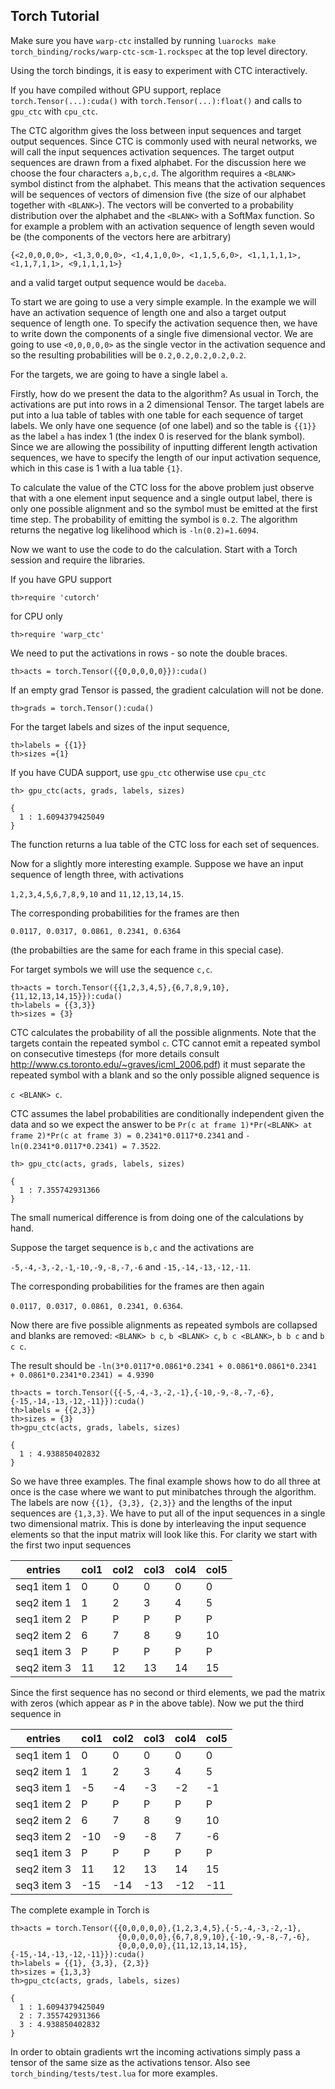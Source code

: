 ## Torch Tutorial

Make sure you have `warp-ctc` installed by running ```luarocks make torch_binding/rocks/warp-ctc-scm-1.rockspec``` at the top level directory.

Using the torch bindings, it is easy to experiment with CTC interactively.

If you have compiled without GPU support, replace `torch.Tensor(...):cuda()` with
`torch.Tensor(...):float()` and calls to `gpu_ctc` with `cpu_ctc`.

The CTC algorithm gives the loss between input sequences and target output sequences. Since CTC
is commonly used with neural networks, we will call the input sequences activation sequences.
The target output sequences are drawn from a fixed alphabet. For the discussion here we choose 
the four characters `a,b,c,d`. The algorithm requires a `<BLANK>` symbol distinct from the alphabet. 
This means that the activation sequences will be sequences of vectors of dimension five (the size of our alphabet
together with `<BLANK>`). The vectors will be converted to a probability distribution over the alphabet 
and the `<BLANK>` with a SoftMax function. So for example a problem with an activation sequence of length seven 
would be (the components of the vectors here are arbitrary)

```{<2,0,0,0,0>, <1,3,0,0,0>, <1,4,1,0,0>, <1,1,5,6,0>, <1,1,1,1,1>, <1,1,7,1,1>, <9,1,1,1,1>}```

and a valid target output sequence would be `daceba`.



To start we are going to use a very simple example. In the example we will have an activation sequence of length
one and also a target output sequence of length one. To specify the activation sequence then,
we have to write down the components of a single five dimensional vector. 
We are going to use `<0,0,0,0,0>` as the single vector in the activation sequence
and so the resulting probabilities will be `0.2,0.2,0.2,0.2,0.2`. 

For the targets, we are going to have a single label `a`.

Firstly, how do we present the data to the algorithm? As usual in Torch, the activations are
put into rows in a 2 dimensional Tensor. The target labels are put into a lua table of tables
with one table for each sequence of target labels. We only have one sequence (of one label)
and so the table is `{{1}}` as the label `a` has index 1 (the index 0 is reserved for the blank symbol).
Since we are allowing the possibility of inputting different length activation sequences, we have to specify
the length of our input activation sequence, which in this case is 1 with a lua table `{1}`.

To calculate the value of the CTC loss for the above problem just observe that with a one element input
sequence and a single output label, there is only one possible alignment and so the symbol
must be emitted at the first time step. The probability of emitting the symbol is `0.2`. The algorithm
returns the negative log likelihood which is `-ln(0.2)=1.6094`.

Now we want to use the code to do the calculation. Start with a Torch session and require the libraries.

If you have GPU support

```
th>require 'cutorch'  
```

for CPU only

```
th>require 'warp_ctc'  
```

We need to put the activations in rows - so note the double braces.

```
th>acts = torch.Tensor({{0,0,0,0,0}}):cuda()
```

If an empty grad Tensor is passed, the gradient calculation will not be done.

```
th>grads = torch.Tensor():cuda()
```

For the target labels and sizes of the input sequence,

```
th>labels = {{1}}
th>sizes ={1}
```

If you have CUDA support, use `gpu_ctc` otherwise use `cpu_ctc`

```
th> gpu_ctc(acts, grads, labels, sizes)

{
  1 : 1.6094379425049
}
```

The function returns a lua table of the CTC loss for each set of sequences.

Now for a slightly more interesting example. Suppose we have an input sequence of
length three, with activations 

`1,2,3,4,5`,`6,7,8,9,10` and `11,12,13,14,15`. 

The corresponding probabilities for the frames are then 

`0.0117, 0.0317, 0.0861, 0.2341, 0.6364`

(the probabilties are the same for each frame in this special case).

For target symbols we will use the sequence `c,c`.

```
th>acts = torch.Tensor({{1,2,3,4,5},{6,7,8,9,10},{11,12,13,14,15}}):cuda()
th>labels = {{3,3}}
th>sizes = {3}
```
CTC calculates the probability of all the possible alignments. Note that the targets
contain the repeated symbol `c`. CTC cannot emit a repeated symbol on consecutive timesteps
(for more details consult http://www.cs.toronto.edu/~graves/icml_2006.pdf) it must separate 
the repeated symbol with a blank and so the only possible aligned sequence is 

`c <BLANK> c`.

CTC assumes the label probabilities are conditionally independent given the data and so
we expect the answer to be `Pr(c at frame 1)*Pr(<BLANK> at frame 2)*Pr(c at frame 3) = 0.2341*0.0117*0.2341`
and `-ln(0.2341*0.0117*0.2341) = 7.3522`.

```
th> gpu_ctc(acts, grads, labels, sizes)

{
  1 : 7.355742931366
}
```

The small numerical difference is from doing one of the calculations by hand.
 
Suppose the target sequence is `b,c` and the activations are 

`-5,-4,-3,-2,-1`,`-10,-9,-8,-7,-6` and `-15,-14,-13,-12,-11`.

The corresponding probabilities for the frames are then again 

`0.0117, 0.0317, 0.0861, 0.2341, 0.6364`.

Now there are five possible alignments as repeated symbols
are collapsed and blanks are removed:
`<BLANK> b c`, `b <BLANK> c`, `b c <BLANK>`, `b b c` and `b c c`. 

The result should be 
`-ln(3*0.0117*0.0861*0.2341 + 0.0861*0.0861*0.2341 + 0.0861*0.2341*0.2341) = 4.9390`

```
th>acts = torch.Tensor({{-5,-4,-3,-2,-1},{-10,-9,-8,-7,-6},{-15,-14,-13,-12,-11}}):cuda()
th>labels = {{2,3}}
th>sizes = {3}
th>gpu_ctc(acts, grads, labels, sizes)

{
  1 : 4.938850402832
}
```

So we have three examples. The final example shows how to do all three at once is the case
where we want to put minibatches through the algorithm. The labels are now `{{1}, {3,3}, {2,3}}`
and the lengths of the input sequences are `{1,3,3}`. We have to put all of the input sequences in
a single two dimensional matrix. This is done by interleaving the input sequence elements so that the
input matrix will look like this. For clarity we start with the first two input sequences


| entries | col1 | col2 | col3 | col4 | col5 |
|---------|------|------|------|------|------|
|seq1 item 1|0|0|0|0|0|
|seq2 item 1|1|2|3|4|5|
|seq1 item 2|P|P|P|P|P|
|seq2 item 2|6|7|8|9|10|
|seq1 item 3|P|P|P|P|P|
|seq2 item 3|11|12|13|14|15|

Since the first sequence has no second or third elements, we pad the matrix with zeros (which appear as
`P` in the above table). Now we put the third sequence in 

| entries | col1 | col2 | col3 | col4 | col5 |
|---------|------|------|------|------|------|
|seq1 item 1|0|0|0|0|0|
|seq2 item 1|1|2|3|4|5|
|seq3 item 1|-5|-4|-3|-2|-1|
|seq1 item 2|P|P|P|P|P|
|seq2 item 2|6|7|8|9|10|
|seq3 item 2|-10|-9|-8|7|-6|
|seq1 item 3|P|P|P|P|P|
|seq2 item 3|11|12|13|14|15|
|seq3 item 3|-15|-14|-13|-12|-11|


The complete example in Torch is

```
th>acts = torch.Tensor({{0,0,0,0,0},{1,2,3,4,5},{-5,-4,-3,-2,-1},
                        {0,0,0,0,0},{6,7,8,9,10},{-10,-9,-8,-7,-6},
                        {0,0,0,0,0},{11,12,13,14,15},{-15,-14,-13,-12,-11}}):cuda()
th>labels = {{1}, {3,3}, {2,3}}
th>sizes = {1,3,3}
th>gpu_ctc(acts, grads, labels, sizes)

{
  1 : 1.6094379425049
  2 : 7.355742931366
  3 : 4.938850402832
}
```

In order to obtain gradients wrt the incoming activations simply pass a
tensor of the same size as the activations tensor. Also see 
`torch_binding/tests/test.lua` for more examples.

